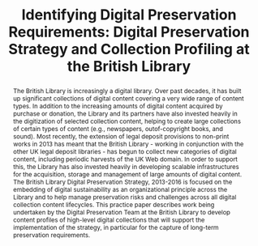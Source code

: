 ---
abstract: 'The British Library is increasingly a digital library. Over past decades,
  it has built up significant collections of digital content covering a very wide
  range of content types. In addition to the increasing amounts of digital content
  acquired by purchase or donation, the Library and its partners have also invested
  heavily in the digitization of selected collection content, helping to create large
  collections of certain types of content (e.g., newspapers, outof-copyright books,
  and sound). Most recently, the extension of legal deposit provisions to non-print
  works in 2013 has meant that the British Library - working in conjunction with the
  other UK legal deposit libraries - has begun to collect new categories of digital
  content, including periodic harvests of the UK Web domain. In order to support this,
  the Library has also invested heavily in developing scalable infrastructures for
  the acquisition, storage and management of large amounts of digital content. The
  British Library Digital Preservation Strategy, 2013-2016 is focused on the embedding
  of digital sustainability as an organizational principle across the Library and
  to help manage preservation risks and challenges across all digital collection content
  lifecycles. This practice paper describes work being undertaken by the Digital Preservation
  Team at the British Library to develop content profiles of high-level digital collections
  that will support the implementation of the strategy, in particular for the capture
  of long-term preservation requirements. '
creators:
- Day, Michael
- Pennock, Maureen
- Kimura, Akiko
- MacDonald, Ann
date: null
document_url: https://services.phaidra.univie.ac.at/api/object/o:378119/download
grand_parent: iPRES
institutions: []
keywords:
- digital preservation
- collection content profiling
- preservation planning
- institutional contexts of preservation
landing_page_url: https://phaidra.univie.ac.at/o:378119
language: eng
layout: publication
license: CC BY-NC-SA 3.0 AT
notes_url: null
parent: iPRES 2014
publication_type: paper
size: 195040
slides_url: null
source_name: iPRES
stream_url: null
title: 'Identifying Digital Preservation Requirements: Digital Preservation Strategy
  and Collection Profiling at the British Library'
year: 2014
---